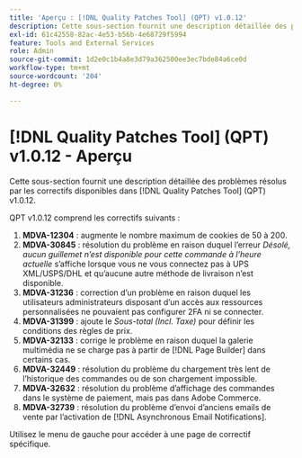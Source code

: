 ```yaml
---
title: 'Aperçu : [!DNL Quality Patches Tool] (QPT) v1.0.12'
description: Cette sous-section fournit une description détaillée des problèmes résolus par les correctifs disponibles dans [!DNL Quality Patches Tool] (QPT) v1.0.12.
exl-id: 61c42558-82ac-4e53-b56b-4e68729f5994
feature: Tools and External Services
role: Admin
source-git-commit: 1d2e0c1b4a8e3d79a362500ee3ec7bde84a6ce0d
workflow-type: tm+mt
source-wordcount: '204'
ht-degree: 0%

---
```


# [!DNL Quality Patches Tool] (QPT) v1.0.12 - Aperçu

Cette sous-section fournit une description détaillée des problèmes résolus par les correctifs disponibles dans [!DNL Quality Patches Tool] (QPT) v1.0.12.

QPT v1.0.12 comprend les correctifs suivants :

1. **MDVA-12304** : augmente le nombre maximum de cookies de 50 à 200.
1. **MDVA-30845** : résolution du problème en raison duquel l’erreur *Désolé, aucun guillemet n’est disponible pour cette commande à l’heure actuelle* s’affiche lorsque vous ne vous connectez pas à UPS XML/USPS/DHL et qu’aucune autre méthode de livraison n’est disponible.
1. **MDVA-31236** : correction d’un problème en raison duquel les utilisateurs administrateurs disposant d’un accès aux ressources personnalisées ne pouvaient pas configurer 2FA ni se connecter.
1. **MDVA-31399** : ajoute le *Sous-total (Incl. Taxe)* pour définir les conditions des règles de prix.
1. **MDVA-32133** : corrige le problème en raison duquel la galerie multimédia ne se charge pas à partir de [!DNL Page Builder] dans certains cas.
1. **MDVA-32449** : résolution du problème du chargement très lent de l’historique des commandes ou de son chargement impossible.
1. **MDVA-32632** : résolution du problème d’affichage des commandes dans le système de paiement, mais pas dans Adobe Commerce.
1. **MDVA-32739** : résolution du problème d’envoi d’anciens emails de vente par l’activation de [!DNL Asynchronous Email Notifications].

Utilisez le menu de gauche pour accéder à une page de correctif spécifique.
